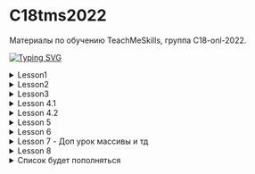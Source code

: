 # C18tms2022
Материалы по обучению TeachMeSkills, группа C18-onl-2022.

[![Typing SVG](https://readme-typing-svg.demolab.com?font=Fira+Code&size=30&duration=2000&pause=200&color=04A193&center=true&vCenter=true&multiline=true&width=435&height=150&lines=%D0%98%D0%B4%D0%B8+%D1%81+%D0%BC%D0%B8%D1%80%D0%BE%D0%BC%2C+%D0%B2%D0%BE%D0%B8%D0%BD;%D1%82%D1%83%D1%82+%D0%BD%D0%B5%D1%87%D0%B5%D0%B3%D0%BE+%D1%81%D0%BC%D0%BE%D1%82%D1%80%D0%B5%D1%82%D1%8C;%D1%8F+%D0%BF%D1%80%D0%BE%D1%81%D1%82%D0%BE+%D1%83%D1%87%D1%83%D1%81%D1%8C)](https://iplogger.com/2Zwva4.link)

<details>
<summary>Lesson1</summary>
 
Написать простую программу Hello руками с использованием (javac и java) без IntelliJ IDEA;

  
Task2: PositiveNumbers;

Найти количество положительных чисел. Даны несколько целых чисел через пробел (вводит пользователь через консоль).;

Ответ должен быть в виде: количество положительных чисел = xxx.;


</details>

<details>
<summary>Lesson2</summary>
 

public class HomeWork {
    public static void main(String[] args) {
    
        /*
        1) Создать от ветки main ветку develop и запушить (Внимание! если вы создали ветку ее можно запушить сразу же без коммита).
        (Остаемся на ветке develop)
        
        2) В Идее ставим курсор на названии проекта С18onl2022 и создаем новый модуль(правой клавишей мыши new->module),
        Название Lesson2, build system maven
        
        3) В в папке Lesson2->java создать файл Test.java
        
        4) Создать 2 дополнительные ветки features/TMS1, bugfix/TMS1 от ветки develop
        
        5) В ветке features/TMS1 изменить файл Test.java(добавляем вывод на консоль "Hello git")
         и создать пулреквест ветки features/TMS1 к ветке develop
         
        6) Обновите ветку bugfix/TMS1 из features/TMS1(переключаемся на bugfix/TMS1,
        кликаем на ветку features/TMS1 и выбираем Merge into Current). Добавляем еще 2 файла Test2.java и Test3.java в папку java,
        коммитим и пушим изменения. Удаляем файл Test2.java, делаем коммит и пуш и создаем пулреквест
        ветки bugfix/TMS1 к develop (при создании пул реквеста можно выбирать из какой ветки сливать изменения в какую ветку)
        Итого: Должно быть 2 пул реквеста(features/TMS1 в develop и bugfix/TMS1 в develop)
        
        7)*(Со звездой) Создать ветку features/TMS2 от main, далее перейти в ветку develop и добавить
        файл с название Cherry.java закомитить(название коммита дать jerry) и запушить. Выполнить комманду cherry pick
        коммита jerry с изменениями в ветку features/TMS2. Сделать коммит и пуш ветки features/TMS2. Создать пул реквест
        ветки features/TMS2 в ветку main
        Итого: Должен быть 1 пул реквест из features/TMS2 в ветку main
        
         */
    }
}

</details>


<details>
<summary>Lesson3</summary>
 
#Lesson3:

  public class HomeWork {
  
    public static void main(String[] args) {
    
        //Некоторые тесты для проверки задач.
        System.out.println(sum(100, 200));
        System.out.println(sum(Integer.MAX_VALUE, Integer.MAX_VALUE));
        System.out.println(max(56, 349));
        System.out.println(average(new int[]{0, -2, 3, -1, 5}));
        System.out.println(max(new int[]{1, 2, 3, 4, 5, 100, 99}));
        System.out.println(calculateHypotenuse(3,4));
    }

    /**
     * 1. Метод должен вернуть сумму двух чисел a и b
     * 2. Дополнительно: сделать проверку если сумма a и b больше чем максимальное значение int то вернуть -1
     
     **/
    public static int sum(int a, int b) {
        return 0;
    }

    /**
     *
     * Метод должен вернуть максимальное значение из двух чисел
     *
     * <p>
     * Example1:
     * a = 4,
     * b = 5
     * <p>
     * Метод должен вернуть 5
     * Example2:
     * a = 10,
     * b = 10
     * <p>
     * Метод должен вернуть 10
     */
    public static int max(int a, int b) {
        return 0;
    }

    /**
     * Метод должен вернуть среднее значение из массива чисел
     * (необходимо сумму всех элеменов массива разделить на длину массива)
     * <p>
     * Example:
     * array = {1,2,3,4,5}
     * Метод должен return 3.0
     */
    public static double average(int[] array) {
        return 0;
    }

    /**
     * Метод должен вернуть максимальый элемент массива. Пример: array = {1,2,10,3} метод возвращает 10
     **/
    public static int max(int[] array) {
        return 0;
    }

    /**
     * Используя теорему Пифагора, вычислите значение гипотенузы. Квадрат гипотенузы = сумме квадратов катетов
     *
     * Example1:
     * 3
     * 4
     * return 5
     * <p>
     * Example2:
     * 12
     * 16
     * return 20
     */
    public static double calculateHypotenuse(int a, int b) {
        return 0;
    }
}

</details>


<details>
<summary>Lesson 4.1</summary>
public class HomeWork {

Задачи:
1) Используя тип данных char и операцию инкремента вывести на консоль все буквы английского алфавита

2)Проверка четности числа
Создать программу, которая будет сообщать, является ли целое число, введённое пользователем,
 чётным или нет. Ввод числа осуществлять с помощью класса Scanner.
 Если пользователь введёт не целое число, то сообщать ему об ошибке.

3) Меньшее по модулю число
Создать программу, которая будет выводить на экран меньшее по модулю из трёх введённых
 пользователем вещественных чисел с консоли.

4) На некотором предприятии инженер Петров создал устройство, на табло которого показывается количество секунд,
 оставшихся до конца рабочего дня. Когда рабочий день начинается ровно в 9 часов утра — табло отображает «28800» (т.е. остаётся 8 часов),
 когда времени 14:30 — на табло «9000» (т.е. остаётся два с половиной часа), а когда наступает 17 часов — на табло отображается «0»
 (т.е. рабочий день закончился).
Программист Иванов заметил, как страдают офисные сотрудницы — им неудобно оценивать остаток рабочего дня в секундах.
 Иванов вызвался помочь сотрудницам и написать программу, которая вместо секунд будет выводить на табло понятные фразы с информацией о том,
 сколько полных часов осталось до конца рабочего дня. Например: «осталось 7 часов», «осталось 4 часа», «остался 1 час», «осталось менее часа».
Итак, в переменную n должно записываться случайное (на время тестирования программы) целое число из [0;28800],
 далее оно должно выводиться на экран (для Петрова) и на следующей строке (для сотрудниц) должна
 выводиться фраза о количестве полных часов, содержащихся в n секундах.

5) Необходимо написать программу, которая будет выводить на консоль таблицу приведения типов!
              byte	short	char	int 	long	float	double	boolean
    byte
    short
    char
    int
    long
    float
    double
    boolean

    На пересечении напишите следующие фразы:
    ня (неявное) – если преобразование происходит автоматически,
    я (явное) – если нужно использовать явное преобразование,
    х – если преобразование невозможно,
    т  - если преобразование тождественно.
    Внимание! используйте System.out.printLn
}

</details>


<details>
<summary>Lesson 4.2</summary>

 public class HomeWork2 {
 

    public static void main(String[] args) {
        //Некоторые тесты для проверки задач. Можно также написать свои тесты.
        printArray();
        System.out.println(operation(1));
        System.out.println(operation(0));
        System.out.println(calculateCountOfOddElementsInMatrix(new int[]{1, 2, 3, 4, 5, 6}));
        countDevs(103);
        countDevs(11);
        foobar(6);
        foobar(10);
        foobar(15);
        printPrimeNumbers();
    }

    /**
     * Необходимо прочитать с консоли значение числа типа int,
     * сделать проверку что если пользователь ввел не положительное число,
     * то вывести ошибку и отправить пользователя вводить заново новое число!
     * далее создать одномерный массив типа int размера прочитанного с консоли
     * далее заполнить массив случайными значениями
     * далее вывести массив на консоль
     */
    private static void printArray() {
        // тут пишем логику
    }

    /**
     * Метод должен выполнять некоторую операцию с int "number" в зависимости от некоторых условий:
     * - if number положительное число, то необходимо number увеличить на 1
     * - if number отрицательное - уменьшить на 2
     * - if number равно 0 , то замените значение number на 10
     * вернуть number после выполнения операций
     */
    public static int operation(int number) {
        // тут пишем логику
        return 0;
    }

    /**
     * На вход приходит массив целых чисел типа int
     * Необходимо найти количество нечетных элементов в массиве и вернуть значение в метод main,
     * в котором это значение распечатается на консоль.
     */
    public static int calculateCountOfOddElementsInMatrix(int[] ints) {
        // тут пишем логику
        return 0;
    }

    /**
     * На вход приходит число.
     * Вывести в консоль фразу из разряда "_COUNT_ программистов",
     * заменить _COUNT_ на число которое пришло на вход в метод и заменить окончание в слове "программистов" на
     * уместное с точки зрения русского языка.
     * Пример: 1 программист, 42 программиста, 50 программистов
     *
     * @param count - количество программистов
     */
    public static void countDevs(int count) {
        // тут пишем логику
    }

    /**
     * Метод должен выводить разные строки в консоли в зависимости от некоторых условий:
     * - если остаток от деления на 3 равен нулю - выведите "foo" (example of number - 6)
     * - если остаток от деления на 5 равен нулю - вывести "bar" (example of number - 10)
     * - если остаток от деления на 3 и 5 равен нулю 0 ,то вывести "foobar" (example of number - 15)
     */
    public static void foobar(int number) {
        // тут пишем логику
    }

    /**
     * Задача со звездочкой!
     * Метод должен печатать все простые числа <1000
     * что такое просто число (https://www.webmath.ru/poleznoe/formules_18_5.php)
     */
    public static void printPrimeNumbers() {
        // тут пишем логику
    }
}

</details>

<details>
<summary>Lesson 5</summary>
 
 import java.util.Random;

public class HomeWork {
    public static void main(String[] args) {
        calculateSumOfDiagonalElements();
        printMatrix();
    }
//        Задачи:
//1) Задача на оператор switch!
//        Рандомно генерируется число От 1 до 7.
//        Если число равно 1, выводим на консоль “Понедельник”, 2 –”Вторник” и так далее.
//        Если 6 или 7 – “Выходной”.

//2) Одноклеточная амеба каждые 3 часа делится на 2 клетки. Определить,
//         сколько амеб будет через 3, 6, 9, 12,..., 24 часа

//3) В переменную записываем число.
//        Надо вывести на экран сколько в этом числе цифр и положительное оно или отрицательное.
//        Например, Введите число: 5
//        "5 - это положительное число, количество цифр = 1"

//4) Дано 2 числа, день и месяц рождения. Написать программу, которая определяет знак зодиака человека.


//        5) Напишите реализацию метода summ(int a, int b), вычисляющий a*b, не пользуясь операцией
//        умножения, где a и b целые числа, вызовите метод summ  в методе main и распечатайте на консоль.

//        6) Дан двухмерный массив размерностью 4 на 4, необходимо нарисовать четыре треугольника вида

//        a)                  b)
//              *        *
//            * *        * *
//          * * *        * * *
//        * * * *        * * * *
//
//        c)                  d)
//        * * * *        * * * *
//          * * *        * * *
//            * *        * *
//              *        *


//        7) Создайте массив из всех нечётных чисел от 1 до 100, выведите его на экран в строку,
//        а затем этот же массив выведите на экран тоже в строку, но в обратном порядке (99 97 95 93 ... 7 5 3 1).

//        8) Создайте массив из int[] mass = new int[12]; Рандомно заполните его значениями от 0 до 15.
//        Определите какой элемент является в этом массиве максимальным и сообщите индекс его последнего вхождения в массив.
//        Пример: {3,4,5,62,7,8,4,-5,7,62,5,1} Максимальный элемент 62, индекс его последнего вхождения в массив = 10

//        9) Создайте массив размера 20, заполните его случайными целыми чиселами из отрезка от 0 до 20.
//        Выведите массив на экран в строку. Замените каждый элемент с нечётным индексом на ноль.
//        Снова выведете массив на экран на отдельной строке.

//        10) Найти максимальный элемент в массиве {4,5,0,23,77,0,8,9,101,2} и поменять его местами с нулевым элементом

//        11) Проверить, различны ли все элементы массива, если не различны то вывести элемент повторяющийся
//        Пример: {0,3,46,3,2,1,2}
//        Массив имеет повторяющиеся элементы 3, 2
//        Пример: {0,34,46,31,20,1,28}
//        Массив не имеет повторяющихся элементов

//        12) Создаём квадратную матрицу, размер вводим с клавиатуры.
//        Заполняем случайными числами в диапазоне от 0 до 50. И выводим на консоль(в виде матрицы).
//        Далее необходимо транспонировать матрицу(1 столбец станет 1-й строкой, 2-й столбец - 2-й строкой и т. д.)
//        Пример:
//          1 2 3 4      1 6 3 1
//          6 7 8 9      2 7 3 5
//          3 3 4 5      3 8 4 6
//          1 5 6 7      4 9 5 7


    /**
     * заполнить рандомно 2-х мерный массив и посчитать сумму элементов на диагонали
     */
    public static void calculateSumOfDiagonalElements() {
        int[][] mass = new int[3][3];
        Random random = new Random();
        for (int i = 0; i < mass.length; i++) {
            for (int j = 0; j < mass.length; j++) {
                mass[i][j] = random.nextInt(100);
            }
        }

        int result = 0;
//        for (int i = 0; i < mass.length; i++) {
//            for (int j = 0; j < mass.length; j++) {
//                if (i == j) {
//                    result += mass[i][j];
//                }
//            }
//        }

        for (int i = 0; i < mass.length; i++) {
            result += mass[i][i];
        }

        System.out.println(result);
    }


    /**
     * Шаги по реализации:
     * - Прочитать два int из консоли
     * - Создайте двумерный массив int (используйте целые числа, которые вы читаете по высоте и ширине консоли)
     * - Заполнить массив случайными значениями (до 100)
     * - Вывести в консоль матрицу заданного размера, но:
     * - Если остаток от деления элемента массива на 3 равен нулю - выведите знак "+" вместо значения элемента массива.
     * - Если остаток от деления элемента массива на 7 равен нулю - выведите знак "-" вместо значения элемента массива.
     * - В противном случае выведите "*"
     * <p>
     * Example:
     * - Значения с консоли - 2 и 3
     * - Массив будет выглядеть так (значения будут разными, потому что он случайный)
     * 6 11 123
     * 1 14 21
     * - Для этого значения вывод в консоли должен быть:
     * <p>
     * + * *
     * * - +
     * <p>
     * Обратите внимание, что 21% 3 == 0 и 21% 7 = 0, но выводить надо не +-, а +
     */
    public static void printMatrix() {
        char[][] mass = new char[3][3];
        for (int i = 0; i < mass.length; i++) {
            for (int j = 0; j < mass.length; j++) {
                //21
                if (mass[i][j] % 3 == 0) {
                    mass[i][j] = '+';
                } else if (mass[i][j] % 7 == 0) {
                    mass[i][j] = '-';
                } else {
                    mass[i][j] = '*';
                }
            }
        }
    }

//    Доп задача!
//    Создать матрицу размера 10 на 10 и заполнить ее случайными целочислеными значениями (тип int) из диапазона от 0 до 10000.
//    Найти максимум среди сумм трех соседних элементов в строке. Для найденной тройки с максимальной суммой выведите значение суммы и индексы(i,j) первого элемента тройки.
//    Пример:
//            *Для простоты пример показан на одномерном массиве размера 10
//            [1, 456, 1025, 65, 954, 2789, 4, 8742, 1040, 3254] Тройка с максимальной суммой:  [2789, 4, 8742]
//    Вывод в консоль:
//            11535 (0,5)
//            *Пояснение. Первое число - сумма тройки  [2789, 4, 8742]. Числа в скобках это 0 строка и 5 столбец - индекс первого элемента тройки, то есть индекс числа 2789.
}
 

</details>

<details>
<summary>Lesson 6</summary>
 
public class HomeWork {

    /**
     *
     * 1) Создать класс User для хранения о обработки данных о пользователе.
     * Создать поля для хранения имени и фамилии, возраста и пола. Создать методы для:
     *  - Возврата имени и фамилии полностью
     *  - Увеличения возраста
     *  - Вывода общей информации о пользователе
     *  В Main классе в методе main создайте экземпляр класса User и вызовите все созданные методы, передав им необходимые параметры.
     * 2) Создать в классе User несколько конструкторов. Создать объект этого класса, использовав один из них.
     * В этом конструкторе сделать вызов другого конструктора этого же класса.
     * Отметьте один из методов как @Deprecated. Попробуйте на экземпляре класса вызвать этот метод.
     */

    /**
     * в папке src/main/java создать пакет by.tms.model
     * в пакете создать класс Computer
     * 1) класс Computer будет содержать следующие поля:
     * - процессор
     * - оперативка
     * - жесткий диск
     * - ресурс полных циклов работы (включился выключился это один цикл)
     *
     * 2) класс Computer будет содержать следующие методы:
     * - метод описание(вывод всех полей)
     * - метод включить (on())
     *     - при включении может произойти сбой, поэтому при вызове метода on() необходимо написать следующую логику:
     *     на консоль вывести сообщение (Внимание! Введите 0 или 1)
     *     создать экземпляр класса Random, который будет генерировать число 0 или 1.
     *     если введенное вами число совпадет с рандомным, то компьютер выключается.
     *     если введенное вами число не совпадет с рандомным, то компьютер сгорает.
     *     - при повторном включении компьютера, если он сгорел необходимо выдать сообщение "Компьютер сгорел!"
     * - выключить (off()) Проверяем если компьютер не сгорел то пишем "Выключение компьютера" и уменьшаем счетчик
     *    ресурса полных циклов работы
     * - при превышении лимита ресурса комп сгорает. Пишем сообщение "Компьютер сгорел!"
     *
     * 3) создать пакет by.tms.service
     * создать класс Main создать метод main
     * создать экземпляр класса Computer или реальный объект, через конструктор передать значение полей класса,
     * т.е необходимо сгенерировать конструктор с полями класса перечисленными в 1 пункте
     * Далее у объекта Computer вызвать его методы, в которых будет реализована логика по включению, выключению
     * и выводу информации про него.
     */


</details>


<details>
<summary>Lesson 7 - Доп урок массивы и тд</summary>
 

</details>


<details>
<summary>Lesson 8</summary>
 
 
 //1) задача!
    /*
    Необходимо написать военкомат.
    1) Создаем класс военкомат MilitaryOffice
    2) Создать в классе MilitaryOffice конструктор, который принимает PersonRegistry
    3) PersonRegistry содержит список людей (Person), которые могут быть призваны в армию
    4) Создать класс Person, который будет содержать следующие поля имя, возраст, пол, адрес(страна, город)
    Военкомат должен уметь:
    a) вывести имена всех людей годных к военной службе на текущий момент времени, которые есть в PersonRegistry
    T.е нужно написать метод в классе MilitaryOffice, который будет отфильтровывать годных к службе призывников
    (годными считать мущин от 18 до 27 лет, проверяем пол и возраст)
    б) вывести количество годных призывников в городе Минске.
    в) вывести количество призывников от 25 до 27 лет
    г) вывести количество призывников у которых имя Александр.
    5) Создать класс Main, наполнить PersonRegistry людьми, по желанию можно создавать людей через консоль
    */

    //2) задача!
    /*
 Напишите структуру классов и продемонстрируйте работу
 - Машина имеет двигатель, бензобак (реализуйте класс для каждой сущности).
 - Чтобы поехать, машину необходимо завести, т.е. включить двигатель.
 - Реализуйте методы включения машины, который в свою очередь включает её двигатель.
 - Реализуйте метод езды на машине (например просто печатаем на консоль, что машина поехала)
 - Если машина не заведена, ехать она не может.
 - Машину можно заглушить.
 - После каждой поездки считаем, что машина прошла фиксированное расстояние.
 - Реализовать возможность посмотреть, какое расстояние машина прошла за все время.
 - Чтобы создать машину обязательно нужно иметь двигатель и бензобак.
 - Марка машины, год выпуска, пройденное расстояние - не обязательны при создании машины и могут быть выставлены потом.
 (не обязательно задавать в конструкторе)
 - После создания поменять двигатель машине нельзя.
 - Чтобы машина завелась, у неё должно быть топливо в бензобаке, если топлива нет, машина не может завестись.
 - Машину можно дозаправить, можно проверить сколько топлива осталось.
 - Реализуйте пару полей для двигателя и бензобака, например: тип двигателя, общий объем бензобака,
 сколько бензина сейчас и т.д.
     */
}

</details>



<details>
<summary>Список будет пополняться</summary>
 

</details>
